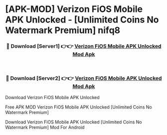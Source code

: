 # [APK-MOD] Verizon FiOS Mobile APK Unlocked - [Unlimited Coins No Watermark Premium] nifq8



<div align="center">
<h3>🔴 Download [Server1] 👉👉 <a href="https://momento.my/?title=Verizon_FiOS_Mobile_APK_Unlocked">Verizon FiOS Mobile APK Unlocked Mod Apk</a></h3><br>

<h3>🔴 Download [Server2] 👉👉 <a href="https://momento.my/?title=Verizon_FiOS_Mobile_APK_Unlocked">Verizon FiOS Mobile APK Unlocked Mod Apk</a></h3>
</div>



Download Verizon FiOS Mobile APK Unlocked 

Free APK MOD Verizon FiOS Mobile APK Unlocked [Unlimited Coins No Watermark Premium]

Download Verizon FiOS Mobile APK Unlocked [Unlimited Coins No Watermark Premium] Mod For Android
